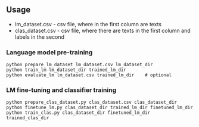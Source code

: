 ## Usage
* lm_dataset.csv - csv file, where in the first column are texts
* clas_dataset.csv - csv file, where there are texts in the first column and labels in the second

### Language model pre-training
```
python prepare_lm_dataset lm_dataset.csv lm_dataset_dir
python train_lm lm_dataset_dir trained_lm_dir
python evaluate_lm lm_dataset.csv trained_lm_dir    # optional
```

### LM fine-tuning and classifier training 
```
python prepare_clas_dataset.py clas_dataset.csv clas_dataset_dir
python finetune_lm.py clas_dataset_dir trained_lm_dir finetuned_lm_dir
python train_clas.py clas_dataset_dir finetuned_lm_dir trained_clas_dir
```